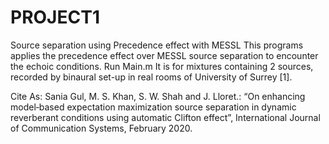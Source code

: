 # PROJECT1
Source separation using Precedence effect with MESSL
This programs applies the precedence effect over MESSL source separation to encounter the echoic conditions.
Run Main.m
It is for mixtures containing 2 sources, recorded by binaural set-up in real rooms of University of Surrey [1].






Cite As: 	Sania Gul, M. S. Khan, S. W. Shah and J. Lloret.: “On enhancing model‐based expectation maximization source separation in dynamic reverberant conditions using automatic Clifton effect”, International Journal of Communication Systems, February 2020.
